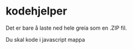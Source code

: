 # kodehjelper

Det er bare å laste ned hele greia som en .ZIP fil.

Du skal kode i javascript mappa 
